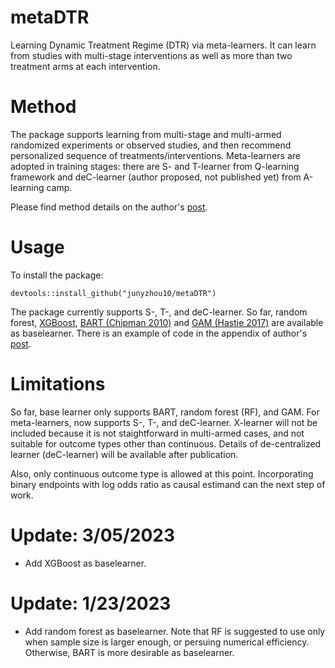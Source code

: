 # metaDTR
Learning Dynamic Treatment Regime (DTR) via meta-learners. It can learn from studies with multi-stage interventions as well as more than two treatment arms at each intervention. 

# Method
The package supports learning from multi-stage and multi-armed randomized experiments or observed studies, and then recommend personalized sequence of treatments/interventions. Meta-learners are adopted in training stages: there are S- and T-learner from Q-learning framework and deC-learner (author proposed, not published yet) from A-learning camp.

Please find method details on the author's [post](https://jzhou.org/posts/optdtr/). 

# Usage
To install the package:
```
devtools::install_github("junyzhou10/metaDTR")
```

The package currently supports S-, T-, and deC-learner. So far, random forest, [XGBoost](https://xgboost.readthedocs.io/en/stable/), [BART (Chipman 2010)](https://projecteuclid.org/journals/annals-of-applied-statistics/volume-4/issue-1/BART-Bayesian-additive-regression-trees/10.1214/09-AOAS285.full) and [GAM (Hastie 2017)](https://www.taylorfrancis.com/chapters/edit/10.1201/9780203738535-7/generalized-additive-models-trevor-hastie) are available as baselearner. 
There is an example of code in the appendix of author's [post](https://jzhou.org/posts/optdtr/).

# Limitations
So far, base learner only supports BART, random forest (RF), and GAM. For meta-learners, now supports S-, T-, and deC-learner. X-learner will not be included because it is not staightforward in multi-armed cases, and not suitable for outcome types other than continuous. Details of de-centralized learner (deC-learner) will be available after publication.

Also, only continuous outcome type is allowed at this point. Incorporating binary endpoints with log odds ratio as causal estimand can the next step of work. 

# Update: 3/05/2023
- Add XGBoost as baselearner. 

# Update: 1/23/2023
- Add random forest as baselearner. Note that RF is suggested to use only when sample size is larger enough, or persuing numerical efficiency. Otherwise, BART is more desirable as baselearner.
